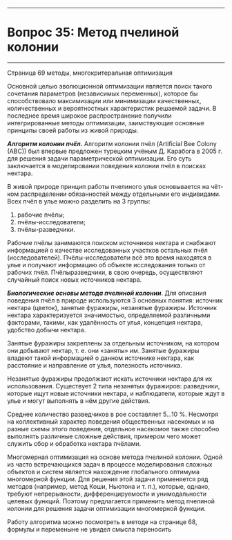 ___
# Вопрос 35: Метод пчелиной колонии
___
Страница 69 методы, многокритеральная оптимизация

Основной целью эволюционной оптимизации является поиск такого сочетания параметров (независимых переменных), которое бы способствовало
максимизации или минимизации качественных, количественных и вероятностных характеристик решаемой задачи. В последнее время широкое распространение получили интегрированные методы оптимизации, заимствующие основные принципы своей работы из живой природы.

***Алгоритм колонии пчёл.*** Алгоритм колонии пчёл (Artificial Bee Colony (ABC)) был впервые предложен турецким учёным Д. Карабога в 2005 г. для решения задачи параметрической оптимизации. Его суть заключается в моделировании поведения колонии пчёл в поисках нектара.

В живой природе принцип работы пчелиного улья основывается на чёт-
ком распределении обязанностей между отдельными его индивидами. Всех пчёл в улье можно разделить на 3 группы:

1) рабочие пчёлы;  
2) пчёлы-исследователи;  
3) пчёлы-разведчики.

Рабочие пчёлы занимаются поиском источников нектара и снабжают информацией о качестве исследованных участков остальных пчёл (исследователей). Пчёлы-исследователи всё это время находятся в улье и получают информацию об объекте исследования только от рабочих пчёл. Пчёлыразведчики, в свою очередь, осуществляют случайный поиск новых источников нектара.

***Биологические основы метода пчелиной колонии***. Для описания поведения пчёл в природе используются 3 основных понятия: источник нектара (цветок), занятые фуражиры, незанятые фуражиры.
Источник нектара характеризуется значимостью, определяемой различными факторами, такими, как удалённость от улья, концепция нектара, удобство добычи нектара.

Занятые фуражиры закреплены за отдельным источником, на котором они добывают нектар, т. е. они «заняты» им. Занятые фуражиры владеют такой информацией о данном источнике нектара, как расстояние и направление от улья, полезность источника.

Незанятые фуражиры продолжают искать источники нектара для их использования. Существует 2 типа незанятых фуражиров: разведчики, которые ищут новые источники нектара, и наблюдатели, которые ждут в улье и могут выполнять в нём другие действия.

Среднее количество разведчиков в рое составляет 5...10 %.
Несмотря на коллективный характер поведения общественных насекомых и на разные схемы этого поведения, отдельное насекомое также способно выполнять различные сложные действия, примером чего может служить сбор и обработка нектара пчёлами.

Многомерная оптимизация на основе метода пчелиной колонии. Одной из часто встречающихся задач в процессе моделирования сложных объектов и систем является нахождение глобального оптимума многомерной функции. Для решения этой задачи применяется ряд методов (например, метод Коши, Ньютона и т. п.), которые, однако, требуют непрерывности, дифференцируемости и унимодальности целевых функций. Поэтому предлагается применить метод пчелиной колонии для решения задачи оптимизации многомерной функции.

Работу алгоритма можно посмотреть в методе на странице 68, формулы и переменыне не увидел смысла переносить
